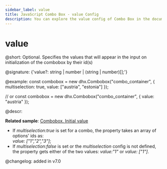 ```yaml
---
sidebar_label: value
title: JavaScript Combo Box - value Config 
description: You can explore the value config of Combo Box in the documentation of the DHTMLX JavaScript UI library. Browse developer guides and API reference, try out code examples and live demos, and download a free 30-day evaluation version of DHTMLX Suite.
---
```


# value

@short: Optional. Specifies the values that will appear in the input on initialization of the combobox by their id(s)

@signature: {'value?: string | number | (string | number)[];'}

@example:
const combobox = new dhx.Combobox("combo_container", {
    multiselection: true,
    value: ["austria", "estonia"]
});

// or
const combobox = new dhx.Combobox("combo_container", {
    value: "austria"
});

@descr:

**Related sample**: [Combobox. Initial value](https://snippet.dhtmlx.com/spnausim)

- If *multiselection:true* is set for a combo, the property takes an array of options' ids as:<br/> *value: ["1","2","3"]*;
- If *multiselection:false* is set or the *multiselection* config is not defined, the property gets either of the two values: *value:"1"* or *value: ["1"]*.

@changelog: added in v7.0

[comment]: # (@related: combo/configuration.md#initial-value)
